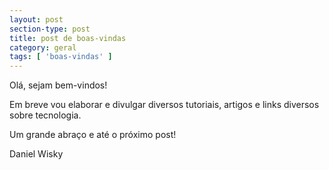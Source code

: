 ```yaml
---
layout: post
section-type: post
title: post de boas-vindas
category: geral
tags: [ 'boas-vindas' ]
---
```


Olá, sejam bem-vindos!

Em breve vou elaborar e divulgar diversos tutoriais, artigos e links diversos sobre tecnologia.

Um grande abraço e até o próximo post!

Daniel Wisky